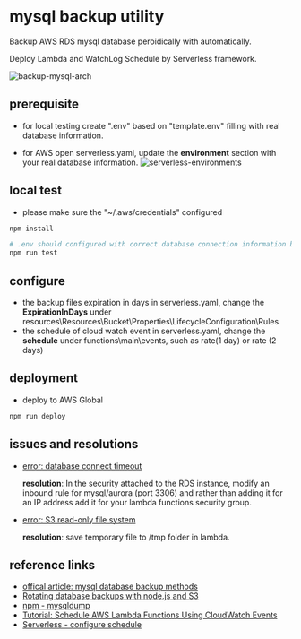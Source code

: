 # mysql backup utility

Backup AWS RDS mysql database peroidically with automatically.

Deploy Lambda and WatchLog Schedule by Serverless framework.

![backup-mysql-arch](./_images/backup-mysql-arch.png)

## prerequisite

- for local testing
  create ".env" based on "template.env" filling with real database information.

- for AWS
  open serverless.yaml, update the **environment** section with your real database information.
  ![serverless-environments](_images/serverless-environments.png)

## local test

- please make sure the "~/.aws/credentials" configured

```sh
npm install

# .env should configured with correct database connection information before executing local testing
npm run test
```

## configure

- the backup files expiration in days
  in serverless.yaml, change the **ExpirationInDays** under resources\Resources\Bucket\Properties\LifecycleConfiguration\Rules
- the schedule of cloud watch event
  in serverless.yaml, change the **schedule** under functions\main\events, such as rate(1 day) or rate (2 days)

## deployment

- deploy to AWS Global

```sh
npm run deploy
```

## issues and resolutions

- [error: database connect timeout](https://stackoverflow.com/questions/35880022/error-connect-etimedout-rds-lambda)
  
  **resolution**: In the security attached to the RDS instance, modify an inbound rule for mysql/aurora (port 3306) and rather than adding it for an IP address add it for your lambda functions security group.
- [error: S3 read-only file system](https://stackoverflow.com/questions/53810516/getting-error-aws-lambda-erofs-read-only-file-system-open-var-task-assets)

  **resolution**: save temporary file to /tmp folder in lambda.

## reference links

- [offical article: mysql database backup methods](https://dev.mysql.com/doc/refman/5.7/en/backup-methods.html)
- [Rotating database backups with node.js and S3](https://ljn.io/posts/rotating-database-backups)
- [npm - mysqldump](https://www.npmjs.com/package/mysqldump)
- [Tutorial: Schedule AWS Lambda Functions Using CloudWatch Events](https://docs.aws.amazon.com/AmazonCloudWatch/latest/events/RunLambdaSchedule.html)
- [Serverless - configure schedule](https://www.serverless.com/framework/docs/providers/aws/events/schedule/)
